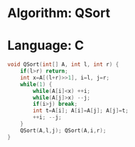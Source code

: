 # Algorithm: QSort
# Language: C

``` c
void QSort(int[] A, int l, int r) {
	if(l>r) return;
	int x=A[(l+r)>>1], i=l, j=r;
	while(1) {
		while(A[i]<x) ++i;
		while(A[j]>x) --j;
		if(i>j) break;
		int t=A[i]; A[i]=A[j]; A[j]=t;
		++i; --j;
	}
	QSort(A,l,j); QSort(A,i,r);
}
```